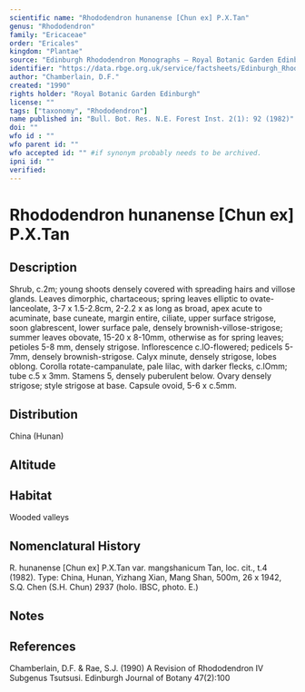 ```yaml
---
scientific name: "Rhododendron hunanense [Chun ex] P.X.Tan"
genus: "Rhododendron"
family: "Ericaceae"
order: "Ericales"
kingdom: "Plantae"
source: "Edinburgh Rhododendron Monographs – Royal Botanic Garden Edinburgh"
identifier: "https://data.rbge.org.uk/service/factsheets/Edinburgh_Rhododendron_Monographs.xhtml"
author: "Chamberlain, D.F."
created: "1990"
rights holder: "Royal Botanic Garden Edinburgh"
license: ""
tags: ["taxonomy", "Rhododendron"]
name published in: "Bull. Bot. Res. N.E. Forest Inst. 2(1): 92 (1982)"
doi: ""
wfo id : ""
wfo parent id: ""
wfo accepted id: "" #if synonym probably needs to be archived.                      
ipni id: ""
verified:
---
```


                       

# Rhododendron hunanense [Chun ex] P.X.Tan

## Description
Shrub, c.2m; young shoots densely covered with spreading hairs and villose glands. Leaves dimorphic, chartaceous; spring leaves elliptic to ovate-lanceolate, 3-7 x 1.5-2.8cm, 2-2.2 x as long as broad, apex acute to acuminate, base cuneate, margin entire, ciliate, upper surface strigose, soon glabrescent, lower surface pale, densely brownish-villose-strigose; summer leaves obovate, 15-20 x 8-10mm, otherwise as for spring leaves; petioles 5-8 mm, densely strigose. Inflorescence c.lO-flowered; pedicels 5-7mm, densely brownish-strigose. Calyx minute, densely strigose, lobes oblong. Corolla rotate-campanulate, pale lilac, with darker flecks, c.lOmm; tube c.5 x 3mm. Stamens 5, densely puberulent below. Ovary densely strigose; style strigose at base. Capsule ovoid, 5-6 x c.5mm.

## Distribution
China (Hunan)

## Altitude


## Habitat
Wooded valleys

## Nomenclatural History
R. hunanense [Chun ex] P.X.Tan var. mangshanicum Tan, loc. cit., t.4 (1982). Type: China, Hunan, Yizhang Xian, Mang Shan, 500m, 26 x 1942, S.Q. Chen (S.H. Chun) 2937 (holo. IBSC, photo. E.)
                       
## Notes


## References

Chamberlain, D.F. & Rae, S.J. (1990) A Revision of Rhododendron IV Subgenus Tsutsusi. Edinburgh Journal of Botany 47(2):100
